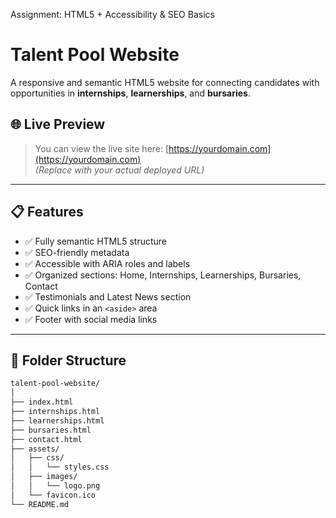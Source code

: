 Assignment: HTML5 + Accessibility & SEO Basics

# Talent Pool Website

A responsive and semantic HTML5 website for connecting candidates with opportunities in **internships**, **learnerships**, and **bursaries**.

## 🌐 Live Preview

> You can view the live site here: [https://yourdomain.com](https://yourdomain.com)  
> *(Replace with your actual deployed URL)*

---

## 📋 Features

- ✅ Fully semantic HTML5 structure
- ✅ SEO-friendly metadata
- ✅ Accessible with ARIA roles and labels
- ✅ Organized sections: Home, Internships, Learnerships, Bursaries, Contact
- ✅ Testimonials and Latest News section
- ✅ Quick links in an `<aside>` area
- ✅ Footer with social media links

---

## 📁 Folder Structure

```bash
talent-pool-website/
│
├── index.html
├── internships.html
├── learnerships.html
├── bursaries.html
├── contact.html
├── assets/
│   ├── css/
│   │   └── styles.css
│   ├── images/
│   │   └── logo.png
│   └── favicon.ico
└── README.md


